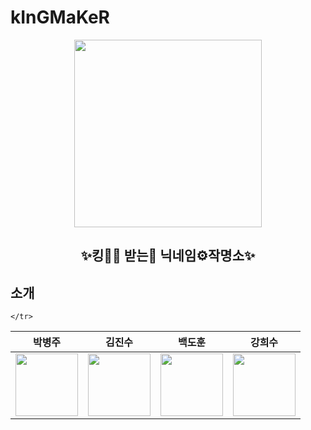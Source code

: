 <h1>kInGMaKeR</h1>
<p align=center>
  <img src="https://user-images.githubusercontent.com/65100540/201483824-1d00582b-af1b-4ef4-b5f0-95c0ef5603f7.png" width=300 />
</p>

<h2 align=center>✨킹🤴🏻 받는🤲 닉네임⚙️작명소✨</h2>

## 소개

<table align=center>
  <thead>
    <tr>
      <th>박병주</th>
      <th>김진수</th>
      <th>백도훈</th>
      <th>강희수</th>
    </tr>
  </thead>
  <tbody>
    <tr>
      <td align=center>
        <img src="https://avatars.githubusercontent.com/u/97269799?v=4" width=100 />
      </td>
      <td align=center>
        <img src="https://avatars.githubusercontent.com/u/97269799?v=4" width=100 />
      </td>
      <td align=center>
        <img src="https://avatars.githubusercontent.com/u/97269799?v=4" width=100 />
      </td>
      <td align=center>
        <img src="https://avatars.githubusercontent.com/u/97269799?v=4" width=100 />
      </td>
    </tr>
    <tr>
      
    </tr>
  </tbody>
</table>
